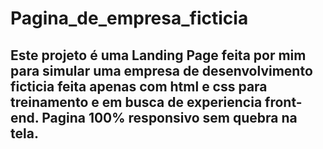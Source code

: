 # Pagina_de_empresa_ficticia
## Este projeto é uma Landing Page feita por mim para simular uma empresa de desenvolvimento ficticia feita apenas com html e css para treinamento e em busca de experiencia front-end. Pagina 100% responsivo sem quebra na tela.


